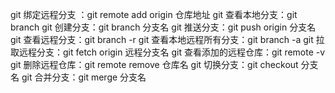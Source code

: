 git 绑定远程分支 ：git remote add origin 仓库地址
git 查看本地分支：git branch
git 创建分支：git branch 分支名
git 推送分支：git push origin 分支名
git 查看远程分支：git branch -r
git 查看本地远程所有分支：git branch -a
git 拉取远程分支：git fetch origin 远程分支名
git 查看添加的远程仓库：git remote -v
git 删除远程仓库：git remote remove 仓库名
git 切换分支：git checkout 分支名 
git 合并分支：git merge 分支名